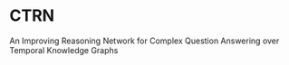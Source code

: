 # CTRN
An Improving Reasoning Network for Complex Question Answering over Temporal Knowledge Graphs
